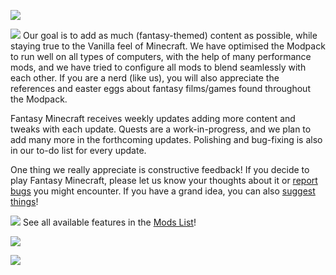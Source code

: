 <a href="https://pixeldreamstudios.github.io"><img src="https://www.bisecthosting.com/images/CF/Fantasy_MinecraftV2/BH_FM_Header.webp"></a>

<picture><img src="https://www.bisecthosting.com/images/CF/Fantasy_MinecraftV2/BH_FM_About.webp"></picture>
Our goal is to add as much (fantasy-themed) content as possible, while staying true to the Vanilla feel of Minecraft. We have optimised the Modpack to run well on all types of computers, with the help of many performance mods, and we have tried to configure all mods to blend seamlessly with each other. If you are a nerd (like us), you will also appreciate the references and easter eggs about fantasy films/games found throughout the Modpack.

Fantasy Minecraft receives weekly updates adding more content and tweaks with each update. Quests are a work-in-progress, and we plan to add many more in the forthcoming updates. Polishing and bug-fixing is also in our to-do list for every update.

One thing we really appreciate is constructive feedback! If you decide to play Fantasy Minecraft, please let us know your thoughts about it or [report bugs](https://github.com/pixeldreamstudios/FantasyMinecraft/issues/new?assignees=&labels=bug&template=bug_report.yml) you might encounter. If you have a grand idea, you can also [suggest things](https://github.com/pixeldreamstudios/FantasyMinecraft/issues/new?assignees=&labels=enhancement&template=feature_request.yml)!

<picture><img src="https://www.bisecthosting.com/images/CF/Fantasy_MinecraftV2/BH_FM_Features.webp"></picture>
See all available features in the [Mods List](https://github.com/pixeldreamstudios/FantasyMinecraft/wiki/Mods-List)!

<a href="https://discord.com/invite/rexDZqAJc3"><img src="https://www.bisecthosting.com/images/CF/Fantasy_MinecraftV2/BH_FM_JoinOurDiscord.webp"></a>

<a href="https://bisecthosting.com/PixelDream"><img src="https://www.bisecthosting.com/images/CF/Fantasy_MinecraftV2/BH_FM_Promo.webp"></a>

